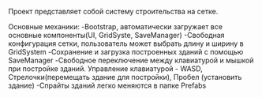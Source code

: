 Проект представляет собой систему строительства на сетке.

Основные механики:
 -Bootstrap, автоматически загружает все основные компоненты(UI, GridSyste, SaveManager)
 -Свободная конфигурация сетки, пользователь может выбрать длину и ширину в GridSystem
 -Сохранение и загрузка построенных зданий с помощью SaveManager
 -Свободное переключение между клавиатурой и мышкой при постройке зданий. Управление клавиатурой - WASD, Стрелочки(перемещать здание для постройки), Пробел (установить здание)
 -Спрайты зданий легко меняются в папке Prefabs
